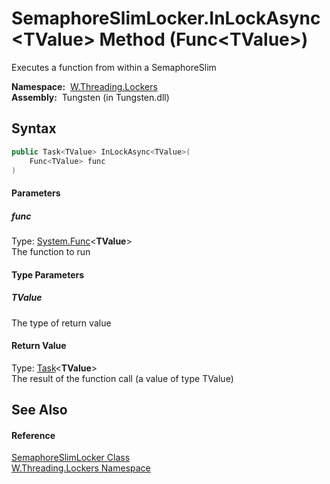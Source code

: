 SemaphoreSlimLocker.InLockAsync&lt;TValue> Method (Func&lt;TValue>)
===================================================================
   Executes a function from within a SemaphoreSlim

  **Namespace:**  [W.Threading.Lockers][1]  
  **Assembly:**  Tungsten (in Tungsten.dll)

Syntax
------

```csharp
public Task<TValue> InLockAsync<TValue>(
	Func<TValue> func
)

```

#### Parameters

##### *func*
Type: [System.Func][2]&lt;**TValue**>  
The function to run

#### Type Parameters

##### *TValue*
The type of return value

#### Return Value
Type: [Task][3]&lt;**TValue**>  
The result of the function call (a value of type TValue)

See Also
--------

#### Reference
[SemaphoreSlimLocker Class][4]  
[W.Threading.Lockers Namespace][1]  

[1]: ../README.md
[2]: http://msdn.microsoft.com/en-us/library/bb534960
[3]: http://msdn.microsoft.com/en-us/library/dd321424
[4]: README.md